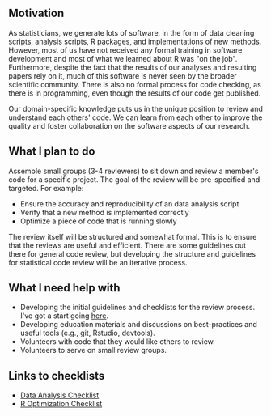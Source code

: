 
Motivation
----------

As statisticians, we generate lots of software, in the form of data cleaning scripts, analysis scripts, R packages, and implementations of new methods. However, most of us have not received any formal training in software development and most of what we learned about R was "on the job". Furthermore, despite the fact that the results of our analyses and resulting papers rely on it, much of this software is never seen by the broader scientific community. There is also no formal process for code checking, as there is in programming, even though the results of our code get published. 

Our domain-specific knowledge puts us in the unique position to review and understand each others' code. We can learn from each other to improve the quality and foster collaboration on the software aspects of our research. 

What I plan to do
------------------

Assemble small groups (3-4 reviewers) to sit down and review a member's code for a specific project. The goal of the review will be pre-specified and targeted. For example: 

- Ensure the accuracy and reproducibility of an data analysis script
- Verify that a new method is implemented correctly
- Optimize a piece of code that is running slowly 
	
The review itself will be structured and somewhat formal. This is to ensure that the reviews are useful and efficient. There are some guidelines out there for general code review, but developing the structure and guidelines for statistical code review will be an iterative process. 

What I need help with
---------------------

- Developing the initial guidelines and checklists for the review process. I've got a start going [here](http://github.com/sachsmc/stats-code-review). 
- Developing education materials and discussions on best-practices and useful tools (e.g., git, Rstudio, devtools).
- Volunteers with code that they would like others to review. 
- Volunteers to serve on small review groups. 

Links to checklists
-----------------------------

- [Data Analysis Checklist](http://github.com/sachsmc/stats-code-review/blob/master/Checklists/analysis-checklist.md)
- [R Optimization Checklist](http://github.com/sachsmc/stats-code-review/blob/master/Checklists/r-optimize-checklist.md)

